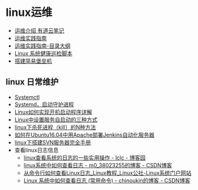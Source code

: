 # linux运维
* [运维介绍 有道云笔记](https://note.youdao.com/ynoteshare1/index.html?id=3a1bc48b8bc3873b6ae6cccfa41b1946&type=notebook#/)
* [运维实践指南](https://github.com/meetbill/op_practice_book)
* [运维实践指南-目录大纲](https://github.com/meetbill/op_practice_book/blob/master/SUMMARY.md)
* [Linux 系统健康巡检脚本](http://blog.itpub.net/25369863/viewspace-688785/)
* [搭建简易堡垒机](https://blog.51cto.com/zero01/2062618)




## linux 日常维护
* [Systemctl](https://linux.cn/article-5926-1.html)
* [Systemd，启动守护进程](http://www.ruanyifeng.com/blog/2016/03/systemd-tutorial-commands.html)
* [Linux如何实现开机启动程序详解](http://www.cnblogs.com/gzggyy/archive/2012/08/07/2626574.html)
* [Linux中设置服务自启动的三种方式](http://www.cnblogs.com/nerxious/archive/2013/01/18/2866548.html)
* [linux下杀死进程（kill）的N种方法](https://blog.csdn.net/andy572633/article/details/7211546)
* [如何在Ubuntu16.04中用Apache部署Jenkins自动化服务器](http://os.51cto.com/art/201705/538986.htm)
* [linux下搭建SVN服务器完全手册](http://www.cnblogs.com/wrmfw/archive/2011/09/08/2170465.html)
* 查看linux日志信息
   * <A HREF="https://www.cnblogs.com/lcword/p/5917398.html">linux查看系统的日志的一些实用操作 - lclc - 博客园</A>
   * <A HREF="https://blog.csdn.net/m0_38023255/article/details/78710824">linux系统中如何查看日志 - m0_38023255的博客 - CSDN博客</A>
   * <A HREF="https://www.linuxidc.com/Linux/2016-12/138368.htm">从命令行如何查看Linux日志_Linux教程_Linux公社-Linux系统门户网站</A>
   * <A HREF="https://blog.csdn.net/chinoukin/article/details/79481875">Linux 系统中如何查看日志 (常用命令) - chinoukin的博客 - CSDN博客</A>
